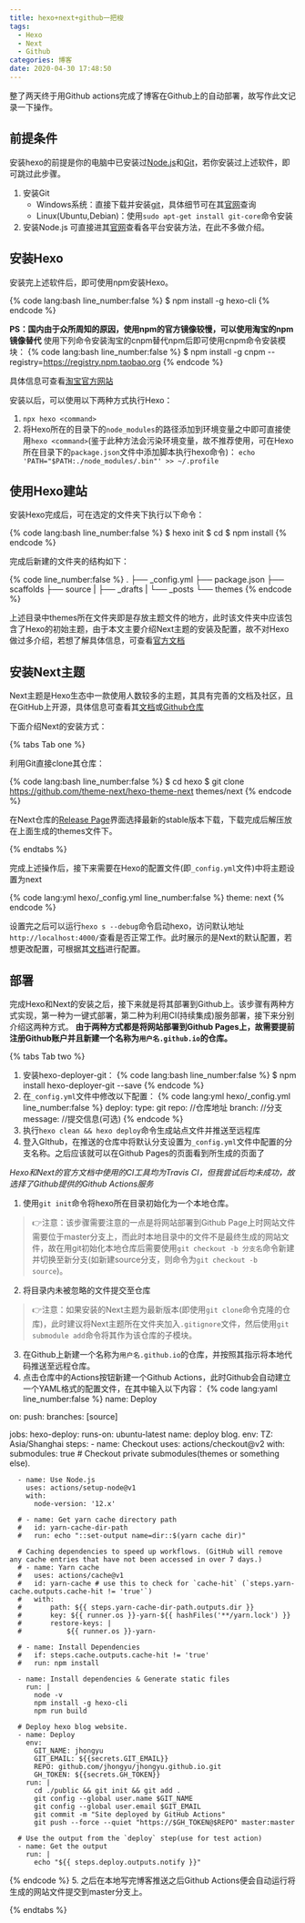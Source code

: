 ```yaml
---
title: hexo+next+github一把梭
tags:
  - Hexo
  - Next
  - Github
categories: 博客
date: 2020-04-30 17:48:50
---
```



整了两天终于用Github actions完成了博客在Github上的自动部署，故写作此文记录一下操作。
<!--more-->

## 前提条件

安装hexo的前提是你的电脑中已安装过[Node.js](nodejs.org)和[Git](git-scm.com)，若你安装过上述软件，即可跳过此步骤。

1. 安装Git
    - Windows系统：直接下载并安装[git](https://git-scm.com/download/win)，具体细节可在其[官网](https://git-scm.com/)查询
    - Linux(Ubuntu,Debian)：使用`sudo apt-get install git-core`命令安装
2. 安装Node.js
    可直接进其[官网](nodejs.org)查看各平台安装方法，在此不多做介绍。

## 安装Hexo

安装完上述软件后，即可使用npm安装Hexo。

{% code lang:bash line_number:false %}
    $ npm install -g hexo-cli
{% endcode %}

**PS：国内由于众所周知的原因，使用npm的官方镜像较慢，可以使用淘宝的npm镜像替代**
使用下列命令安装淘宝的cnpm替代npm后即可使用cnpm命令安装模块：
{% code lang:bash line_number:false %}
    $ npm install -g cnpm --registry=https://registry.npm.taobao.org
{% endcode %}


具体信息可查看[淘宝官方网站](https://developer.aliyun.com/mirror/NPM?from=tnpm)

安装以后，可以使用以下两种方式执行Hexo：

1. `npx hexo <command>`
2. 将Hexo所在的目录下的`node_modules`的路径添加到环境变量之中即可直接使用`hexo <command>`(鉴于此种方法会污染环境变量，故不推荐使用，可在Hexo所在目录下的`package.json`文件中添加脚本执行hexo命令)：
    `echo 'PATH="$PATH:./node_modules/.bin"' >> ~/.profile`

## 使用Hexo建站

安装Hexo完成后，可在选定的文件夹下执行以下命令：

{% code lang:bash line_number:false %}
    $ hexo init <folder>
    $ cd <folder>
    $ npm install
{% endcode %}

完成后新建的文件夹的结构如下：

{% code line_number:false %}
.
├── _config.yml
├── package.json
├── scaffolds
├── source
|   ├── _drafts
|   └── _posts
└── themes
{% endcode %}

上述目录中themes所在文件夹即是存放主题文件的地方，此时该文件夹中应该包含了Hexo的初始主题，由于本文主要介绍Next主题的安装及配置，故不对Hexo做过多介绍，若想了解具体信息，可查看[官方文档](https://hexo.io/zh-cn/docs/)

## 安装Next主题

Next主题是Hexo生态中一款使用人数较多的主题，其具有完善的文档及社区，且在GitHub上开源，具体信息可查看其[文档](https://theme-next.org/docs/getting-started/)或[Github仓库](https://github.com/theme-next/hexo-theme-next)

下面介绍Next的安装方式：

{% tabs Tab one %}
<!-- tab 最新版本@text-width -->
利用Git直接clone其仓库：

{% code lang:bash line_number:false %}
    $ cd hexo
    $ git clone https://github.com/theme-next/hexo-theme-next  themes/next
{% endcode %}

<!-- endtab -->

<!-- tab 稳定版本@text-width -->
在Next仓库的[Release Page](https://github.com/theme-next/hexo-theme-next/releases)界面选择最新的stable版本下载，下载完成后解压放在上面生成的themes文件下。
<!-- endtab -->
{% endtabs %}

完成上述操作后，接下来需要在Hexo的配置文件(即`_config.yml`文件)中将主题设置为next

{% code lang:yml hexo/_config.yml line_number:false %}
    theme: next
{% endcode %}

设置完之后可以运行`hexo s --debug`命令启动hexo，访问默认地址`http://localhost:4000/`查看是否正常工作。此时展示的是Next的默认配置，若想更改配置，可根据其[文档](https://theme-next.org/docs/getting-started/)进行配置。

## 部署

完成Hexo和Next的安装之后，接下来就是将其部署到Github上。该步骤有两种方式实现，第一种为一键式部署，第二种为利用CI(持续集成)服务部署，接下来分别介绍这两种方式。
**由于两种方式都是将网站部署到Github Pages上，故需要提前注册Github账户并且新建一个名称为`用户名.github.io`的仓库。**

{% tabs Tab two %}
<!-- tab 一键式部署@text-width -->
1. 安装hexo-deployer-git：
{% code lang:bash line_number:false %}
$ npm install hexo-deployer-git --save
{% endcode %}
2. 在`_config.yml`文件中修改以下配置：
{% code lang:yml hexo/_config.yml line_number:false %}
deploy:
    type: git
    repo: //仓库地址
    branch: //分支
    message: //提交信息(可选)
{% endcode %}
3. 执行`hexo clean && hexo deploy`命令生成站点文件并推送至远程库
4. 登入GIthub，在推送的仓库中将默认分支设置为`_config.yml`文件中配置的分支名称。之后应该就可以在Github Pages的页面看到所生成的页面了
<!-- endtab -->

<!-- tab 持续集成方式@text-width -->
*Hexo和Next的官方文档中使用的CI工具均为Travis CI，但我尝试后均未成功，故选择了Github提供的Github Actions服务*
1. 使用`git init`命令将hexo所在目录初始化为一个本地仓库。
>👉注意：该步骤需要注意的一点是将网站部署到Github Page上时网站文件需要位于master分支上，而此时本地目录中的文件不是最终生成的网站文件，故在用git初始化本地仓库后需要使用`git checkout -b 分支名`命令新建并切换至新分支(如新建source分支，则命令为`git checkout -b source`)。
2. 将目录内未被忽略的文件提交至仓库
>👉注意：如果安装的Next主题为最新版本(即使用`git clone`命令克隆的仓库)，此时建议将Next主题所在文件夹加入`.gitignore`文件，然后使用`git submodule add`命令将其作为该仓库的子模块。
3. 在Github上新建一个名称为`用户名.github.io`的仓库，并按照其指示将本地代码推送至远程仓库。
4. 点击仓库中的Actions按钮新建一个Github Actions，此时Github会自动建立一个YAML格式的配置文件，在其中输入以下内容：
{% code lang:yaml line_number:false %}
name: Deploy

on:
    push:
     branches: [source]

jobs:
  hexo-deploy:
    runs-on: ubuntu-latest
    name: deploy blog.
    env:
      TZ: Asia/Shanghai
    steps:
      - name: Checkout
        uses: actions/checkout@v2
        with:
          submodules: true # Checkout private submodules(themes or something else).

      - name: Use Node.js
        uses: actions/setup-node@v1
        with:
          node-version: '12.x'

      # - name: Get yarn cache directory path
      #   id: yarn-cache-dir-path
      #   run: echo "::set-output name=dir::$(yarn cache dir)"

      # Caching dependencies to speed up workflows. (GitHub will remove any cache entries that have not been accessed in over 7 days.)
      # - name: Yarn cache
      #   uses: actions/cache@v1
      #   id: yarn-cache # use this to check for `cache-hit` (`steps.yarn-cache.outputs.cache-hit != 'true'`)
      #   with:
      #       path: ${{ steps.yarn-cache-dir-path.outputs.dir }}
      #       key: ${{ runner.os }}-yarn-${{ hashFiles('**/yarn.lock') }}
      #       restore-keys: |
      #           ${{ runner.os }}-yarn-

      # - name: Install Dependencies
      #   if: steps.cache.outputs.cache-hit != 'true'
      #   run: npm install

      - name: Install dependencies & Generate static files
        run: |
          node -v
          npm install -g hexo-cli
          npm run build

      # Deploy hexo blog website.
      - name: Deploy
        env:
          GIT_NAME: jhongyu
          GIT_EMAIL: ${{secrets.GIT_EMAIL}}
          REPO: github.com/jhongyu/jhongyu.github.io.git
          GH_TOKEN: ${{secrets.GH_TOKEN}}
        run: |
          cd ./public && git init && git add .
          git config --global user.name $GIT_NAME
          git config --global user.email $GIT_EMAIL
          git commit -m "Site deployed by GitHub Actions"
          git push --force --quiet "https://$GH_TOKEN@$REPO" master:master

      # Use the output from the `deploy` step(use for test action)
      - name: Get the output
        run: |
          echo "${{ steps.deploy.outputs.notify }}"

{% endcode %}
5. 之后在本地写完博客推送之后Github Actions便会自动运行将生成的网站文件提交到master分支上。
<!-- endtab -->
{% endtabs %}
